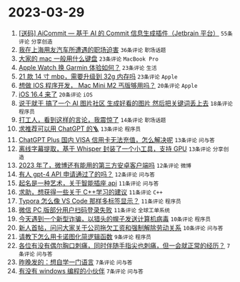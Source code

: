 # 2023-03-29

1. [[送码] AiCommit — 基于 AI 的 Commit 信息生成插件（Jetbrain 平台）](https://www.v2ex.com/t/928027) `55条评论` `分享创造`
1. [我在上海用友汽车所遭遇的职场迫害](https://www.v2ex.com/t/928067) `36条评论` `职场话题`
1. [大家的 mac 一般用什么键盘](https://www.v2ex.com/t/928049) `23条评论` `MacBook Pro`
1. [Apple Watch 换 Garmin 体验如何？](https://www.v2ex.com/t/928048) `23条评论` `生活`
1. [21 款 14 寸 mbp，需要升级到 32g 内存吗](https://www.v2ex.com/t/928040) `23条评论` `Apple`
1. [想做 IOS 程序开发， Mac Mini M2 丐版够用吗？](https://www.v2ex.com/t/928058) `20条评论` `Apple`
1. [iOS 16.4 来了](https://www.v2ex.com/t/928026) `20条评论` `iOS`
1. [说干就干 搞了一个 AI 图片社区 生成好看的图片 然后把关键词丢上去](https://www.v2ex.com/t/928028) `18条评论` `程序员`
1. [打工人，看到这样的言论，我震惊了](https://www.v2ex.com/t/928102) `14条评论` `职场话题`
1. [求推荐可以用 ChatGPT 的🪜](https://www.v2ex.com/t/928074) `13条评论` `程序员`
1. [ChatGPT Plus 国内 VISA 信用卡无法充值，怎么解决呢](https://www.v2ex.com/t/928072) `13条评论` `问与答`
1. [离线字幕提取，基于 Whisper 封装了一个小工具，支持 GPU](https://www.v2ex.com/t/928031) `13条评论` `分享创造`
1. [2023 年了，微博还有能用的第三方安卓客户端吗](https://www.v2ex.com/t/928084) `12条评论` `微博`
1. [有人 gpt-4 API 申请通过了的吗？](https://www.v2ex.com/t/928024) `12条评论` `问与答`
1. [起名是一种艺术，关于智能插座 api](https://www.v2ex.com/t/928066) `11条评论` `问与答`
1. [求助，想获得一些关于 C++学习的建议](https://www.v2ex.com/t/928055) `11条评论` `C++`
1. [Typora 怎么像 VS Code 那样多标签显示？](https://www.v2ex.com/t/928038) `11条评论` `程序员`
1. [微信 PC 版部分用户扫码登录失败](https://www.v2ex.com/t/928029) `11条评论` `全球工单系统`
1. [今天遇到一个新型诈骗，以猎头的幌子发送计算机病毒](https://www.v2ex.com/t/928062) `10条评论` `程序员`
1. [新人首帖，问问大家关于公司拖欠工资和强制解除劳动关系](https://www.v2ex.com/t/928039) `10条评论` `问与答`
1. [请教下怎么用卡诺图化简逻辑函数](https://www.v2ex.com/t/928057) `9条评论` `程序员`
1. [各位有没有偶尔胸口刺痛，同时伴随手指尖也刺痛，但一会就正常的经历？](https://www.v2ex.com/t/928110) `7条评论` `问与答`
1. [昨晚发的：想自学一门语言](https://www.v2ex.com/t/928075) `7条评论` `问与答`
1. [有没有 windows 编程的小伙伴](https://www.v2ex.com/t/928073) `7条评论` `问与答`
